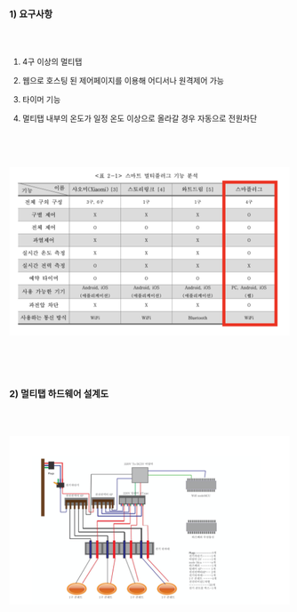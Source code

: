 ### 1) 요구사항

<br>
<br>

1. 4구 이상의 멀티탭

2. 웹으로 호스팅 된 제어페이지를 이용해 어디서나 원격제어 가능

3. 타이머 기능

4. 멀티탭 내부의 온도가 일정 온도 이상으로 올라갈 경우 자동으로 전원차단


<br>
<br>
<br>

![설계도](./images/1.png)

<br>
<br>
<br>

### 2) 멀티탭 하드웨어 설계도

<br>
<br>

![설계도](./images/2.png)
